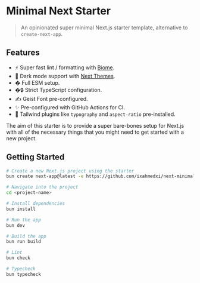 # Minimal Next Starter

> An opinionated super minimal Next.js starter template, alternative to `create-next-app`.

## Features

- ⚡️ Super fast lint / formatting with [Biome](https://biomejs.dev).
- 🌚 Dark mode support with [Next Themes](https://github.com/pacocoursey/next-themes).
- � Full ESM setup.
- �🔒 Strict TypeScript configuration.
- ✍️ Geist Font pre-configured.
- ✨ Pre-configured with GitHub Actions for CI.
- 💅 Tailwind plugins like `typography` and `aspect-ratio` pre-installed.

The aim of this starter is to provide a super bare-bones setup for Next.js with all of the necessary things that you might need to get started with a new project.

## Getting Started

```bash
# Create a new Next.js project using the starter
bun create next-app@latest -e https://github.com/ixahmedxi/next-minimal-starter

# Navigate into the project
cd <project-name>

# Install dependencies
bun install

# Run the app
bun dev

# Build the app
bun run build

# Lint
bun check

# Typecheck
bun typecheck
```
